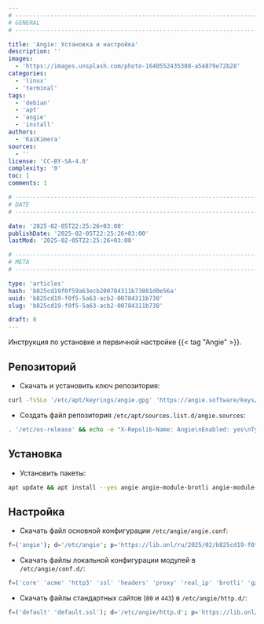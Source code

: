 ```yaml
---
# -------------------------------------------------------------------------------------------------------------------- #
# GENERAL
# -------------------------------------------------------------------------------------------------------------------- #

title: 'Angie: Установка и настройка'
description: ''
images:
  - 'https://images.unsplash.com/photo-1640552435388-a54879e72b28'
categories:
  - 'linux'
  - 'terminal'
tags:
  - 'debian'
  - 'apt'
  - 'angie'
  - 'install'
authors:
  - 'KaiKimera'
sources:
  - ''
license: 'CC-BY-SA-4.0'
complexity: '0'
toc: 1
comments: 1

# -------------------------------------------------------------------------------------------------------------------- #
# DATE
# -------------------------------------------------------------------------------------------------------------------- #

date: '2025-02-05T22:25:26+03:00'
publishDate: '2025-02-05T22:25:26+03:00'
lastMod: '2025-02-05T22:25:26+03:00'

# -------------------------------------------------------------------------------------------------------------------- #
# META
# -------------------------------------------------------------------------------------------------------------------- #

type: 'articles'
hash: 'b825cd19f0f59a63ecb200784311b73801d0e56a'
uuid: 'b825cd19-f0f5-5a63-acb2-00784311b738'
slug: 'b825cd19-f0f5-5a63-acb2-00784311b738'

draft: 0
---
```


Инструкция по установке и первичной настройке {{< tag "Angie" >}}.

<!--more-->

## Репозиторий

- Скачать и установить ключ репозитория:

```bash
curl -fsSLo '/etc/apt/keyrings/angie.gpg' 'https://angie.software/keys/angie-signing.gpg'
```

- Создать файл репозитория `/etc/apt/sources.list.d/angie.sources`:

```bash
. '/etc/os-release' && echo -e "X-Repolib-Name: Angie\nEnabled: yes\nTypes: deb\nURIs: https://download.angie.software/angie/${ID}/${VERSION_ID}\nSuites: ${VERSION_CODENAME}\nComponents: main\nArchitectures: $( dpkg --print-architecture )\nSigned-By: /etc/apt/keyrings/angie.gpg\n" | tee '/etc/apt/sources.list.d/angie.sources' > '/dev/null' > '/dev/null'
```

## Установка

- Установить пакеты:

```bash
apt update && apt install --yes angie angie-module-brotli angie-module-zstd
```

## Настройка

- Скачать файл основной конфигурации `/etc/angie/angie.conf`:

```bash
f=('angie'); d='/etc/angie'; p='https://lib.onl/ru/2025/02/b825cd19-f0f5-5a63-acb2-00784311b738'; for i in "${f[@]}"; do [[ -f "${d}/${i}.conf" && ! -f "${d}/${i}.conf.orig" ]] && mv "${d}/${i}.conf" "${d}/${i}.conf.orig" && curl -fsSLo "${d}/${i}.conf" "${p}/${i}.conf"; done
```

- Скачать файлы локальной конфигурации модулей в `/etc/angie/conf.d/`:

```bash
f=('core' 'acme' 'http3' 'ssl' 'headers' 'proxy' 'real_ip' 'brotli' 'gzip' 'zstd'); d='/etc/angie/conf.d'; p='https://lib.onl/ru/2025/02/b825cd19-f0f5-5a63-acb2-00784311b738'; [[ ! -d "${d}" ]] && mkdir "${d}" && for i in "${f[@]}"; do [[ -f "${d}/90-${i}.local.conf" && ! -f "${d}/90-${i}.local.conf.orig" ]] && mv "${d}/90-${i}.local.conf" "${d}/90-${i}.local.conf.orig" && curl -fsSLo "${d}/90-${i}.local.conf" "${p}/angie.module.${i}.conf"; done
```

- Скачать файлы стандартных сайтов (`80` и `443`) в `/etc/angie/http.d/`:

```bash
f=('default' 'default.ssl'); d='/etc/angie/http.d'; p='https://lib.onl/ru/2025/02/b825cd19-f0f5-5a63-acb2-00784311b738'; for i in "${f[@]}"; do [[ -f "${d}/${i}.conf" && ! -f "${d}/${i}.conf.orig" ]] && mv "${d}/${i}.conf" "${d}/${i}.conf.orig" && curl -fsSLo "${d}/${i}.conf" "${p}/angie.http.${i}.conf"; done
```
